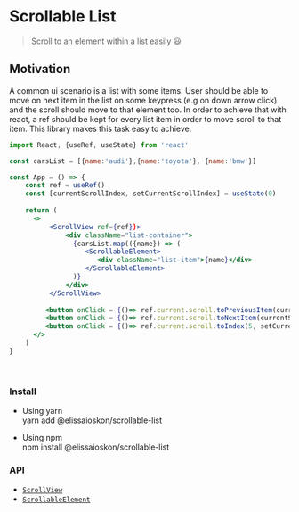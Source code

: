 # Scrollable List

<!---
[![CircleCI](https://img.shields.io/circleci/build/gh/elissaioskon/react-use-lifecycle-hooks/master)](https://circleci.com/gh/elissaioskon/lifecycle-hooks/tree/master)
[![Npm](https://img.shields.io/npm/v/react-use-lifecycle-hooks)](https://www.npmjs.com/package/react-use-lifecycle-hooks) 
[![Codecov](https://img.shields.io/codecov/c/github/elissaioskon/lifecycle-hooks)](https://codecov.io/gh/elissaioskon/lifecycle-hooks) 
[![Licence](https://img.shields.io/github/license/elissaioskon/lifecycle-hooks)](https://github.com/elissaioskon/lifecycle-hooks/blob/master/LICENSE)
-->  

> Scroll to an element within a list easily 😃

## Motivation

A common ui scenario is a list with some items. User should be able to move on next item in the list
on some keypress (e.g on down arrow click) and the scroll should move to that element too. 
In order to achieve that with react, a ref should be kept for every list item in order to move scroll 
to that item. This library makes this task easy to achieve. 

```jsx
import React, {useRef, useState} from 'react'

const carsList = [{name:'audi'},{name:'toyota'}, {name:'bmw'}]

const App = () => {
    const ref = useRef()
    const [currentScrollIndex, setCurrentScrollIndex] = useState(0)
    
    return (
      <>
          <ScrollView ref={ref}}>
              <div className="list-container">
                {carsList.map(({name}) => (
                   <ScrollableElement>
                      <div className="list-item">{name}</div>
                   </ScrollableElement>
                )}
              </div>
          </ScrollView>
          
         <button onClick = {()=> ref.current.scroll.toPreviousItem(currentScrollIndex, setCurrentScrollIndex)}>Scroll to Previous</button>
         <button onClick = {()=> ref.current.scroll.toNextItem(currentScrollIndex, setCurrentScrollIndex)}>Scroll to Next</button>
         <button onClick = {()=> ref.current.scroll.toIndex(5, setCurrentScrollIndex)}>Scroll to fifth Item</button>
      </>
    )
}
```

<br>

### Install

- Using yarn   
    yarn add @elissaioskon/scrollable-list
 
- Using npm   
    npm install @elissaioskon/scrollable-list 
 

### API

- [`ScrollView`](./docs/ScrollView.md) 
- [`ScrollableElement`](./docs/ScrollableElement.md) 


